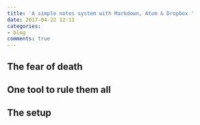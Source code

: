 ```yaml
---
title: 'A simple notes system with Markdown, Atom & Dropbox '
date: 2017-04-22 12:11
categories:
- blog
comments: true
---
```


## The fear of death

## One tool to rule them all

## The setup
